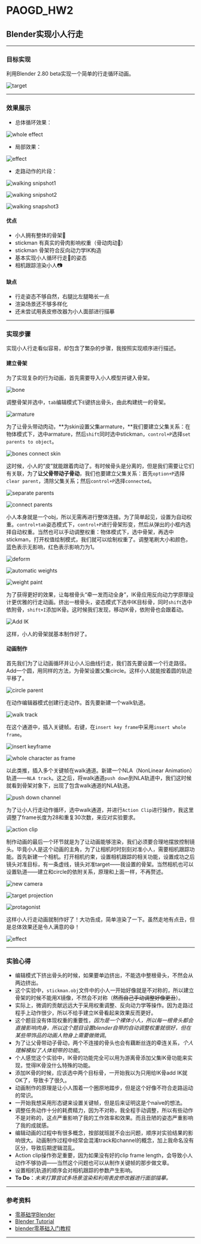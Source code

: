 # PAOGD_HW2

## Blender实现小人行走

---

### 目标实现

利用Blender 2.80 beta实现一个简单的行走循环动画。

![target](https://ws4.sinaimg.cn/large/006tNc79ly1g1zm621q06g30go09e1ky.gif)



---

### 效果展示

- 总体循环效果：

![whole effect](https://ws1.sinaimg.cn/large/006tNc79ly1g1zq5zyfycg30b605wk7j.gif)

- 局部效果：

![effect](https://ws4.sinaimg.cn/large/006tNc79ly1g1zqavv3r2g30mk0awgvf.gif)

- 走路动作的片段：

![walking snipshot1](https://ws1.sinaimg.cn/large/006tNc79ly1g1zq2v5a1kj30z80ist98.jpg)

![walking snipshot2](https://ws2.sinaimg.cn/large/006tNc79ly1g1zq4p3xmqj30w20iwt9a.jpg)

![walking snapshot3](https://ws3.sinaimg.cn/large/006tNc79ly1g1zq7trbe5j30wo0jwdgc.jpg)



#### 优点

- 小人拥有整体的骨架🦴
- stickman 有真实的骨肉影响权重（骨动肉动🍖）
- stickman 骨架符合反向动力学IK构造
- 基本实现小人循环行走🚶的姿态
- 相机跟踪渲染小人📷

#### 缺点

- 行走姿态不够自然，右腿比左腿略长一点
- 渲染场景还不够多样化
- 还未尝试用表皮修改器为小人面部进行描摹



---

### 实现步骤

实现小人行走看似容易，却包含了繁杂的步骤，我按照实现顺序进行描述。



#### 建立骨架

为了实现复杂的行为动画，首先需要导入小人模型并键入骨架。

![bone](https://ws3.sinaimg.cn/large/006tNc79ly1g1zn39jtfkj31d80u0tq8.jpg)

调整骨架并选中，`tab`编辑模式下`E`键挤出骨头，由此构建统一的骨架。

![armature](https://ws2.sinaimg.cn/large/006tNc79ly1g1zn72aygwj31d80u04m6.jpg)

为了让骨头带动肉动，**为skin设置父集armature，**我们要建立父集关系：在物体模式下，选中armature，然后`shift`同时选中stickman，`control+P`选择`set parents to object`。

![bones connect skin](https://ws3.sinaimg.cn/large/006tNc79ly1g1zo9ajg0qj31d80u0ttk.jpg)

这时候，小人的“皮”就能跟着肉动了。有时候骨头是分离的，但是我们需要让它们有关联，为了**让父骨带动子骨动**，我们也要建立父集关系：首先`option+P`选择`clear parent`，清除父集关系；然后`control+P`选择`connected`。

![separate parents](https://ws1.sinaimg.cn/large/006tNc79ly1g1zngy6yxvj31d80u0nke.jpg)

![connect parents](https://ws2.sinaimg.cn/large/006tNc79ly1g1znhizqvgj31d80u01fs.jpg)

小人本身就是一个obj，所以无需再进行整体连接。为了简单起见，设置为自动权重。`control+tab`姿态模式下，`control+P`进行骨架形变，然后从弹出的小框内选择自动权重。当然也可以手动调整权重：物体模式下，选中骨架，再选中stickman，打开权值绘制模式，我们就可以绘制权重了。调整笔刷大小和颜色，蓝色表示无影响，红色表示影响力为1。

![deform](https://ws4.sinaimg.cn/large/006tNc79ly1g1znwedzvmj31d80u0qml.jpg)

![automatic weights](https://ws3.sinaimg.cn/large/006tNc79ly1g1znxzk7xzj31d80u0tsz.jpg)

![weight paint](https://ws2.sinaimg.cn/large/006tNc79ly1g1zta2xv0jj31d80u0ke4.jpg)

为了获得更好的效果，让每根骨头“牵一发而动全身”，IK骨应用反向动力学原理设计更优雅的行走动画。挤出一根骨头，姿态模式下选中IK目标骨，同时`shift`选中依附骨，`shift+I`添加IK骨。这时候我们发现，移动IK骨，依附骨也会跟着动。

![Add IK](https://ws1.sinaimg.cn/large/006tNc79ly1g1zo36ejegj31d80u01ca.jpg)

这样，小人的骨架就基本制作好了。



#### 动画制作

首先我们为了让动画循环并让小人沿曲线行走，我们首先要设置一个行走路径。Add一个圆，用同样的方法，为骨架设置父集circle。这样小人就能按着圆的轨迹平移了。

![circle parent](https://ws2.sinaimg.cn/large/006tNc79ly1g1zoh1btk3j31d80u0tuz.jpg)

在动作编辑器模式创建行走动作。首先要新建一个walk轨道。

![walk track](https://ws3.sinaimg.cn/large/006tNc79ly1g1zonlw4quj31d80u0ke2.jpg)

在这个通道中，插入关键帧。右键，在`insert key frame`中采用`insert whole frame`。

![insert keyframe](https://ws3.sinaimg.cn/large/006tNc79ly1g1zovf8p7qj31e10u0kec.jpg)

![whole character as frame](https://ws4.sinaimg.cn/large/006tNc79ly1g1zown36ldj31d80u0h93.jpg)

以此类推，插入多个关键帧在walk通道。新建一个NLA（NonLinear Animation）轨道——`NLA track`。这之后，将walk通道`push down`到NLA轨道中，我们这时候就看到骨架对象下，出现了包含walk通道的NLA轨道。

![push down channel](https://ws2.sinaimg.cn/large/006tNc79ly1g1zpcrsco9j31d80u01br.jpg)

为了让小人行走动作循环，选中walk通道，并进行`Action Clip`进行操作，我这里调整了frame长度为28和重复30次数，来应对实验要求。

![action clip](https://ws2.sinaimg.cn/large/006tNc79ly1g1zpfkveaxj31d80u0k5m.jpg)

制作动画的最后一个环节就是为了让动画能够渲染，我们必须要合理地摆放控制镜头。毕竟小人是这个动画的主角，为了让相机时时刻刻对准小人，需要相机跟踪功能。首先新建一个相机。打开相机约束，设置相机跟踪的相关功能，设置成功之后镜头对准目标，有一条虚线，镜头对准target——我设置的骨架。当然相机也可以设置轨道——建立和circle的依附关系，原理和上面一样，不再赘述。

![new camera](https://ws2.sinaimg.cn/large/006tNc79ly1g1zsp5it5tj31d80u0x17.jpg)

![target projection](https://ws4.sinaimg.cn/large/006tNc79ly1g1zstakbe3j31e10u07ql.jpg)

![protagonist](https://ws4.sinaimg.cn/large/006tNc79ly1g1zsvw2dvij31d80u0avo.jpg)

这样小人行走动画就制作好了！大功告成，简单渲染了一下。虽然走地有点丑，但是总体效果还是令人满意的😄！

![effect](https://ws4.sinaimg.cn/large/006tNc79ly1g1zqavv3r2g30mk0awgvf.gif)



---

### 实验心得

- 编辑模式下挤出骨头的时候，如果要单边挤出，不能选中整根骨头，不然会从两边挤出。
- 这个实验中，`stickman.obj`文件中的小人一开始好像就是不对称的，所以建立骨架的时候不能用X镜像，不然会不对称（~~然而自己手动调整好像更丑~~）。
- 实际上，微调的贡献远远大于采用权重调整、反向动力学等操作。因为走路过程手上动作很少，所以不给手建立IK骨看起来效果反而更好。
- 这个题目没有体现权重的重要性，*因为是一个裸体小人，所以每一根骨头都会直接影响肉身，所以这个题目设置blender自带的自动调整权重就很好，但在某些带饰品的动画人物身上需要做微调*。
- 为了让父骨带动子骨动，两个不连接的骨头也会有藕断丝连的牵连关系，*个人理解模拟了人体韧带的功能*。
- 个人感觉这个实验中，IK骨的功能完全可以用为游离骨添加父集IK骨功能来实现，觉得IK骨没什么特殊的功能。
- 添加IK骨的时候，应该选中两个目标骨，一开始我以为只用给IK骨add IK就OK了，导致卡了很久。
- 动画制作的原理是让小人围着一个圈原地踏步，但是这个好像不符合走路运动的常识。
- 一开始我想采用形态键来设置关键帧，但是后来证明这是个naïve的想法。
- 调整任务动作十分的耗费精力，因为不对称，我全程手动调整，所以有些动作不是对称的，这点严重影响了我的工作效率和效果。而且丑陋的姿态严重影响了我的成就感。
- 编辑动画的过程中有很多概念，按部就班就不会出问题，顺序对实验结果的影响很大。动画制作过程中经常会混淆track和channel的概念，加上我命名没有区分，导致后期逻辑混乱。
- Action clip操作弥足重要，因为如果没有好的clip frame length，会导致小人动作不够协调——当然这个问题也可以从制作关键帧的那步做文章。
- 设置相机轨道的顺序会对相机跟踪的参数产生影响。
- **To Do**：*未来打算尝试多场景渲染和利用表皮修改器进行面部描摹。*



---

### 参考资料

- [零基础学Blender](https://www.bilibili.com/video/av24292767/?p=21)
- [Blender Tutorial](https://www.blender.org/support/tutorials/)
- [blender零基础入门教程](https://www.bilibili.com/video/av24292767/?p=34)



---



